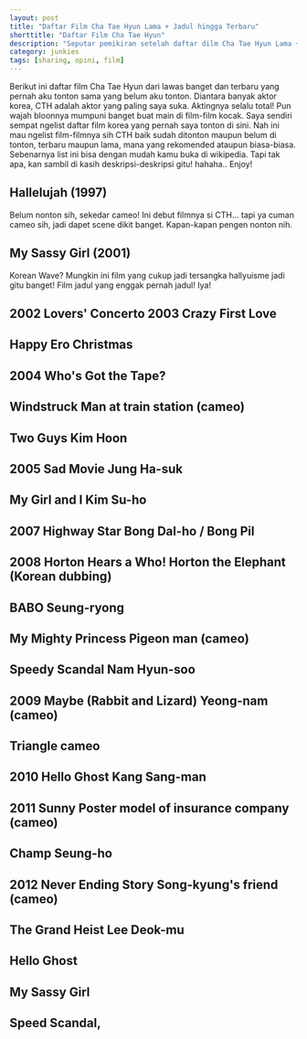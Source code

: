 ```yaml
---
layout: post
title: "Daftar Film Cha Tae Hyun Lama + Jadul hingga Terbaru"
shorttitle: "Daftar Film Cha Tae Hyun"
description: "Seputar pemikiran setelah daftar dilm Cha Tae Hyun Lama + Jadul hingga Terbaru"
category: junkies
tags: [sharing, opini, film]
---
```


Berikut ini daftar film Cha Tae Hyun dari lawas banget dan terbaru yang pernah aku tonton sama yang belum aku tonton. Diantara banyak aktor korea, CTH adalah aktor yang paling saya suka. Aktingnya selalu total! Pun wajah bloonnya mumpuni banget buat main di film-film kocak. Saya sendiri sempat ngelist daftar film korea yang pernah saya tonton di sini. Nah ini mau ngelist film-filmnya sih CTH baik sudah ditonton maupun belum di tonton, terbaru maupun lama, mana yang rekomended ataupun biasa-biasa. Sebenarnya list ini bisa dengan mudah kamu buka di wikipedia. Tapi tak apa, kan sambil di kasih deskripsi-deskripsi gitu! hahaha.. Enjoy!


## Hallelujah (1997)

Belum nonton sih, sekedar cameo! Ini debut filmnya si CTH... tapi ya cuman cameo sih, jadi dapet scene dikit banget. Kapan-kapan pengen nonton nih.

## My Sassy Girl (2001)

Korean Wave? Mungkin ini film yang cukup jadi tersangka hallyuisme jadi gitu banget! Film jadul yang enggak pernah jadul! Iya!

## 2002 Lovers' Concerto 2003 Crazy First Love

## Happy Ero Christmas

## 2004 Who's Got the Tape?

## Windstruck Man at train station (cameo)

## Two Guys Kim Hoon

## 2005 Sad Movie Jung Ha-suk

## My Girl and I Kim Su-ho

## 2007 Highway Star Bong Dal-ho / Bong Pil

## 2008 Horton Hears a Who! Horton the Elephant (Korean dubbing)

## BABO Seung-ryong

## My Mighty Princess Pigeon man (cameo)

## Speedy Scandal Nam Hyun-soo

## 2009 Maybe (Rabbit and Lizard) Yeong-nam (cameo)

## Triangle cameo

## 2010 Hello Ghost Kang Sang-man

## 2011 Sunny Poster model of insurance company (cameo)

## Champ Seung-ho

## 2012 Never Ending Story Song-kyung's friend (cameo)

## The Grand Heist Lee Deok-mu

## Hello Ghost

## My Sassy Girl

## Speed Scandal,
